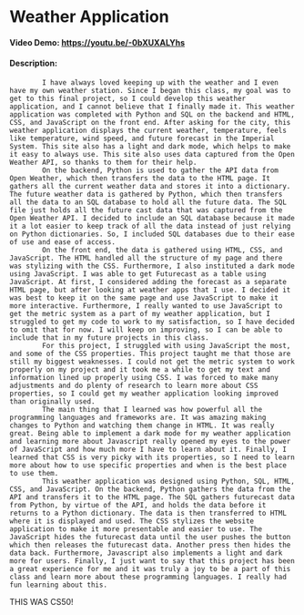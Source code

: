 # Weather Application
#### Video Demo:  <https://youtu.be/-0bXUXALYhs>
#### Description:
            I have always loved keeping up with the weather and I even have my own weather station. Since I began this class, my goal was to get to this final project, so I could develop this weather application, and I cannot believe that I finally made it. This weather application was completed with Python and SQL on the backend and HTML, CSS, and JavaScript on the front end. After asking for the city, this weather application displays the current weather, temperature, feels like temperature, wind speed, and future forecast in the Imperial System. This site also has a light and dark mode, which helps to make it easy to always use. This site also uses data captured from the Open Weather API, so thanks to them for their help.
            On the backend, Python is used to gather the API data from Open Weather, which then transfers the data to the HTML page. It gathers all the current weather data and stores it into a dictionary. The future weather data is gathered by Python, which then transfers all the data to an SQL database to hold all the future data. The SQL file just holds all the future cast data that was captured from the Open Weather API. I decided to include an SQL database because it made it a lot easier to keep track of all the data instead of just relying on Python dictionaries. So, I included SQL databases due to their ease of use and ease of access.
            On the front end, the data is gathered using HTML, CSS, and JavaScript. The HTML handled all the structure of my page and there was stylizing with the CSS. Furthermore, I also instituted a dark mode using JavaScript. I was able to get Futurecast as a table using JavaScript. At first, I considered adding the forecast as a separate HTML page, but after looking at weather apps that I use. I decided it was best to keep it on the same page and use JavaScript to make it more interactive. Furthermore, I really wanted to use JavaScript to get the metric system as a part of my weather application, but I struggled to get my code to work to my satisfaction, so I have decided to omit that for now. I will keep on improving, so I can be able to include that in my future projects in this class.
            For this project, I struggled with using JavaScript the most, and some of the CSS properties. This project taught me that those are still my biggest weaknesses. I could not get the metric system to work properly on my project and it took me a while to get my text and information lined up properly using CSS. I was forced to make many adjustments and do plenty of research to learn more about CSS properties, so I could get my weather application looking improved than originally used.
            The main thing that I learned was how powerful all the programming languages and frameworks are. It was amazing making changes to Python and watching them change in HTML. It was really great. Being able to implement a dark mode for my weather application and learning more about Javascript really opened my eyes to the power of JavaScript and how much more I have to learn about it. Finally, I learned that CSS is very picky with its properties, so I need to learn more about how to use specific properties and when is the best place to use them.
            This weather application was designed using Python, SQL, HTML, CSS, and JavaScript. On the backend, Python gathers the data from the API and transfers it to the HTML page. The SQL gathers futurecast data from Python, by virtue of the API, and holds the data before it returns to a Python dictionary. The data is then transferred to HTML where it is displayed and used. The CSS stylizes the website application to make it more presentable and easier to use. The JavaScript hides the futurecast data until the user pushes the button which then releases the futurecast data. Another press then hides the data back. Furthermore, Javascript also implements a light and dark more for users. Finally, I just want to say that this project has been a great experience for me and it was truly a joy to be a part of this class and learn more about these programming languages. I really had fun learning about this.

THIS WAS CS50!
